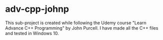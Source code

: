# adv-cpp-johnp
This sub-project is created while following the Udemy course "Learn Advance C++ Programming" by John Purcell. I have made all the C++ files and tested in Windows 10.
